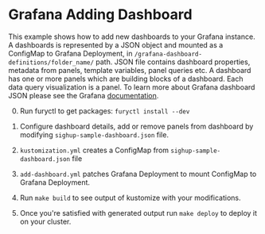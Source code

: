 # Grafana Adding Dashboard

This example shows how to add new dashboards to your Grafana instance. A
dashboards is represented by a JSON object and mounted as a ConfigMap to Grafana
Deployment, in `/grafana-dashboard-definitions/folder_name/` path. JSON file
contains dashboard properties, metadata from panels, template variables, panel
queries etc. A dashboard has one or more panels which are building blocks of a
dashboard. Each data query visualization is a panel. To learn more about Grafana
dashboard JSON please see the Grafana
[documentation](http://docs.grafana.org/reference/dashboard/).

0. Run furyctl to get packages: `furyctl install --dev`

1. Configure dashboard details, add or remove panels from dashboard by modifying
   `sighup-sample-dashboard.json` file.

2. `kustomization.yml` creates a ConfigMap from `sighup-sample-dashboard.json`
   file

3. `add-dashboard.yml` patches Grafana Deployment to mount ConfigMap to Grafana
   Deployment.

3. Run `make build` to see output of kustomize with your modifications.

4. Once you're satisfied with generated output run `make deploy` to deploy it on
   your cluster.
